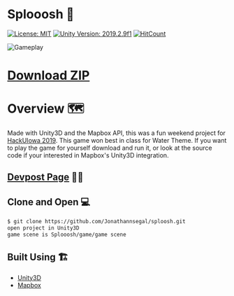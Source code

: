 # Splooosh 🐠 

[![License: MIT](https://img.shields.io/badge/License-MIT-green.svg)](https://opensource.org/licenses/MIT) 
[![Unity Version: 2019.2.9f1](https://img.shields.io/badge/Unity%20Version%3A-2019.2.9f1-green)](https://unity3d.com)
[![HitCount](http://hits.dwyl.com/jonathannsegal/sploosh.svg)](http://hits.dwyl.com/jonathannsegal/sploosh)

![Gameplay](http://media.giphy.com/media/jn20JEiByPMrXG80CP/giphy.gif)

<a id="raw-url" href="https://drive.google.com/u/0/uc?export=download&confirm=Jq3B&id=1iEExPSas4td9tZZaRAXCnb_01Il5pYn4"><h1>Download ZIP</h1></a>

# Overview 🗺️
Made with Unity3D and the Mapbox API, this was a fun weekend project for [HackUIowa 2019](https://hack.uiowa.edu/). This game won best in class for Water Theme. If you want to play the game for yourself download and run it, or look at the source code if your interested in Mapbox's Unity3D integration.

## [Devpost Page](https://devpost.com/software/sploosh) 👨‍💻

## Clone and Open 💻

```bash
$ git clone https://github.com/Jonathannsegal/sploosh.git
open project in Unity3D
game scene is Splooosh/game/game scene
```

## Built Using 🏗️

- [Unity3D](https://unity.com/)
- [Mapbox](https://mapbox.com/)

